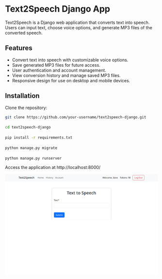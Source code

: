 # Text2Speech Django App

Text2Speech is a Django web application that converts text into speech. Users can input text, choose voice options, and generate MP3 files of the converted speech.

## Features

- Convert text into speech with customizable voice options.
- Save generated MP3 files for future access.
- User authentication and account management.
- View conversion history and manage saved MP3 files.
- Responsive design for use on desktop and mobile devices.

## Installation

 Clone the repository:

   ```bash
   git clone https://github.com/your-username/text2speech-django.git

   cd text2speech-django

   pip install -r requirements.txt

   python manage.py migrate

   python manage.py runserver
   ```

Access the application at http://localhost:8000/

![image info](./img/img1.png)

